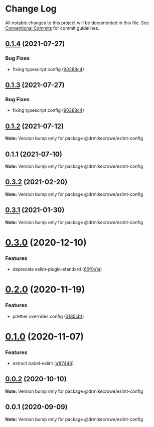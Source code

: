 # Change Log

All notable changes to this project will be documented in this file.
See [Conventional Commits](https://conventionalcommits.org) for commit guidelines.

## [0.1.4](https://github.com/drmikecrowe/configs/compare/@drmikecrowe/eslint-config@0.1.2...@drmikecrowe/eslint-config@0.1.4) (2021-07-27)

### Bug Fixes

- fixing typescript config ([90388c4](https://github.com/drmikecrowe/configs/commit/90388c4a744ba11070f668e752123d549994c4fb))

## [0.1.3](https://github.com/drmikecrowe/configs/compare/@drmikecrowe/eslint-config@0.1.2...@drmikecrowe/eslint-config@0.1.3) (2021-07-27)

### Bug Fixes

- fixing typescript config ([90388c4](https://github.com/drmikecrowe/configs/commit/90388c4a744ba11070f668e752123d549994c4fb))

## [0.1.2](https://github.com/drmikecrowe/configs/compare/@drmikecrowe/eslint-config@0.1.1...@drmikecrowe/eslint-config@0.1.2) (2021-07-12)

**Note:** Version bump only for package @drmikecrowe/eslint-config

## 0.1.1 (2021-07-10)

**Note:** Version bump only for package @drmikecrowe/eslint-config

## [0.3.2](https://github.com/drmikecrowe/configs/compare/@drmikecrowe/eslint-config@0.3.1...@drmikecrowe/eslint-config@0.3.2) (2021-02-20)

**Note:** Version bump only for package @drmikecrowe/eslint-config

## [0.3.1](https://github.com/drmikecrowe/configs/compare/@drmikecrowe/eslint-config@0.3.0...@drmikecrowe/eslint-config@0.3.1) (2021-01-30)

**Note:** Version bump only for package @drmikecrowe/eslint-config

# [0.3.0](https://github.com/drmikecrowe/configs/compare/@drmikecrowe/eslint-config@0.2.0...@drmikecrowe/eslint-config@0.3.0) (2020-12-10)

### Features

- deprecate eslint-plugin-standard ([66f0e1a](https://github.com/drmikecrowe/configs/commit/66f0e1a2ca5060a631477a69d6706a6a8fda2708))

# [0.2.0](https://github.com/drmikecrowe/configs/compare/@drmikecrowe/eslint-config@0.1.0...@drmikecrowe/eslint-config@0.2.0) (2020-11-19)

### Features

- prettier overrides config ([3185cbf](https://github.com/drmikecrowe/configs/commit/3185cbf4a167796c4a702e7bc76a8193e5596551))

# [0.1.0](https://github.com/drmikecrowe/configs/compare/@drmikecrowe/eslint-config@0.0.2...@drmikecrowe/eslint-config@0.1.0) (2020-11-07)

### Features

- extract babel-eslint ([a1f7446](https://github.com/drmikecrowe/configs/commit/a1f744685ff7038a72a94a0efe69b28eb27d0a7e))

## [0.0.2](https://github.com/drmikecrowe/configs/compare/@drmikecrowe/eslint-config@0.0.1...@drmikecrowe/eslint-config@0.0.2) (2020-10-10)

**Note:** Version bump only for package @drmikecrowe/eslint-config

## 0.0.1 (2020-09-09)

**Note:** Version bump only for package @drmikecrowe/eslint-config

